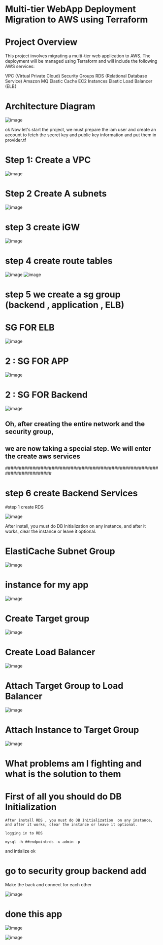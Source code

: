 # Multi-tier WebApp Deployment Migration to AWS using Terraform
# Project Overview

This project involves migrating a multi-tier web application to AWS. The deployment will be managed using Terraform and will include the following AWS services:

VPC (Virtual Private Cloud)
Security Groups
RDS (Relational Database Service)
Amazon MQ
Elastic Cache
EC2 Instances
Elastic Load Balancer (ELB(
  # Architecture Diagram
  ![image](https://github.com/user-attachments/assets/e88635cc-aac8-4f2b-a3dc-4769c987c970)

ok Now let's start the project, we must prepare the iam user and create an account to fetch the secret key and public key information and put them in provider.tf 

# Step 1: Create a VPC

![image](https://github.com/user-attachments/assets/d8b3f5bc-a448-477e-840b-da14a460df10)
# Step 2 Create A subnets 
  
![image](https://github.com/user-attachments/assets/dddaed29-abbb-4b4c-898a-e0beccaaf19a)

# step 3 create iGW 
![image](https://github.com/user-attachments/assets/067639e4-3ee5-4e97-8f11-645363727b9f)

# step 4 create route tables 
![image](https://github.com/user-attachments/assets/71367b8d-84a1-433b-a6f0-5ad84cda2185)
![image](https://github.com/user-attachments/assets/4453cd00-29e2-458d-be35-5ae3f27f3fa8)

# step 5 we create a sg group (backend , application , ELB)

# SG FOR ELB

![image](https://github.com/user-attachments/assets/a40bc0c2-3b8f-4d0d-b645-e09566344c2d)
# 2 : SG FOR APP
![image](https://github.com/user-attachments/assets/4588bde4-cccc-419a-8e36-49815bef1832)

# 2 : SG FOR Backend

![image](https://github.com/user-attachments/assets/25520c55-35d9-4947-a964-81825d36f2ad)

## Oh, after creating the entire network and the security group,
## we are now taking a special step. We will enter the create aws services
#########################################################################
# step 6 create Backend Services 
#step 1 create RDS 

![image](https://github.com/user-attachments/assets/1ae46a6f-f2d6-4600-befd-e67df4e6d7b0)

After install, you must do DB Initialization on any instance, and after it works, clear the instance or leave it optional. 

# ElastiCache Subnet Group

![image](https://github.com/user-attachments/assets/27e851ae-cb3e-47eb-881c-9012f3a79144)

# instance for my app

![image](https://github.com/user-attachments/assets/e538c0be-7b9b-4f07-8812-4e9c71fd1346)

#  Create Target group
![image](https://github.com/user-attachments/assets/3a6575b8-63c4-45a7-b672-584f1beae2fa)

# Create Load Balancer

![image](https://github.com/user-attachments/assets/c01f6268-1281-4955-85ef-d201d283c5ed)

 # Attach Target Group to Load Balancer 
 
 ![image](https://github.com/user-attachments/assets/d543561b-c1e3-4f0f-8dac-0b3951e8bc56)

# Attach Instance to Target Group
![image](https://github.com/user-attachments/assets/0139bc3a-08bf-42ea-94fe-f586d8f4afbb)






# What problems am I fighting and what is the solution to them 

 # First of all you should do DB Initialization 
    After install RDS , you must do DB Initialization  on any instance, and after it works, clear the instance or leave it optional. 

    logging in to RDS

    mysql -h ##endpointrds -u admin -p
and intialize ok 


# go to security group backend add 
  Make the back and connect for each other  
  
![image](https://github.com/user-attachments/assets/7b83fb10-ce0d-4acc-9f94-59557540d053)



# done this app

![image](https://github.com/user-attachments/assets/b698328b-da07-4704-9295-c15131d1e7eb)

![image](https://github.com/user-attachments/assets/ee40d0de-1139-42fb-bbbe-25b634649d33)







